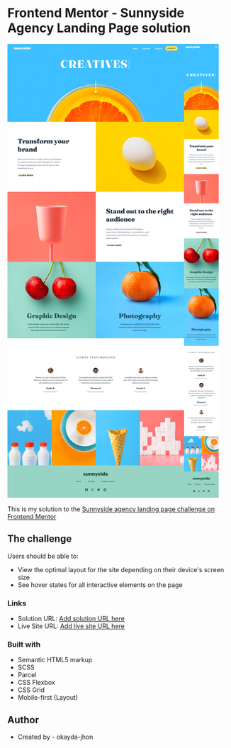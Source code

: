 # Frontend Mentor - Sunnyside Agency Landing Page solution

![](./screenshot.jpg)

This is my solution to the [Sunnyside agency landing page challenge on Frontend Mentor](https://www.frontendmentor.io/challenges/sunnyside-agency-landing-page-7yVs3B6ef)

## The challenge

Users should be able to:

- View the optimal layout for the site depending on their device's screen size
- See hover states for all interactive elements on the page

### Links

- Solution URL: [Add solution URL here](https://www.frontendmentor.io/challenges/sunnyside-agency-landing-page-7yVs3B6ef)
- Live Site URL: [Add live site URL here](https://jhon-okayda-sunnyside-landing-page.netlify.app/)

### Built with

- Semantic HTML5 markup
- SCSS
- Parcel
- CSS Flexbox
- CSS Grid
- Mobile-first (Layout)

## Author

- Created by - okayda-jhon
